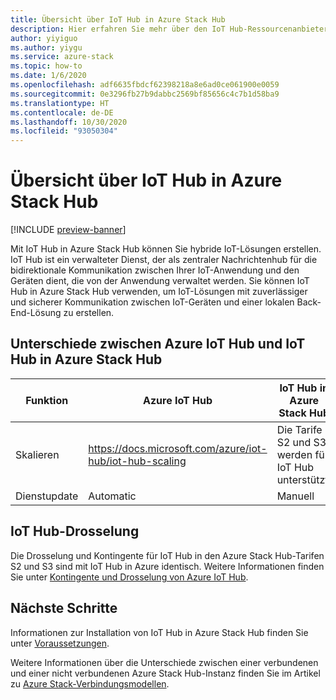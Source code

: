 ```yaml
---
title: Übersicht über IoT Hub in Azure Stack Hub
description: Hier erfahren Sie mehr über den IoT Hub-Ressourcenanbieter in Azure Stack Hub und über Unterschiede gegenüber der in Azure gehosteten Version von IoT Hub.
author: yiyiguo
ms.author: yiygu
ms.service: azure-stack
ms.topic: how-to
ms.date: 1/6/2020
ms.openlocfilehash: adf6635fbdcf62398218a8e6ad0ce061900e0059
ms.sourcegitcommit: 0e3296fb27b9dabbc2569bf85656c4c7b1d58ba9
ms.translationtype: HT
ms.contentlocale: de-DE
ms.lasthandoff: 10/30/2020
ms.locfileid: "93050304"
---
```

# <a name="iot-hub-on-azure-stack-hub-overview"></a>Übersicht über IoT Hub in Azure Stack Hub

[!INCLUDE [preview-banner](../includes/iot-hub-preview.md)]

Mit IoT Hub in Azure Stack Hub können Sie hybride IoT-Lösungen erstellen. IoT Hub ist ein verwalteter Dienst, der als zentraler Nachrichtenhub für die bidirektionale Kommunikation zwischen Ihrer IoT-Anwendung und den Geräten dient, die von der Anwendung verwaltet werden. Sie können IoT Hub in Azure Stack Hub verwenden, um IoT-Lösungen mit zuverlässiger und sicherer Kommunikation zwischen IoT-Geräten und einer lokalen Back-End-Lösung zu erstellen. 

## <a name="differences-between-azure-iot-hub-and-iot-hub-on-azure-stack-hub"></a>Unterschiede zwischen Azure IoT Hub und IoT Hub in Azure Stack Hub

| Funktion | Azure IoT Hub | IoT Hub in Azure Stack Hub |
|-|-|-|
| Skalieren | https://docs.microsoft.com/azure/iot-hub/iot-hub-scaling | Die Tarife S2 und S3 werden für IoT Hub unterstützt.|
| Dienstupdate | Automatic | Manuell |

## <a name="iot-hub-throttling"></a>IoT Hub-Drosselung

Die Drosselung und Kontingente für IoT Hub in den Azure Stack Hub-Tarifen S2 und S3 sind mit IoT Hub in Azure identisch. Weitere Informationen finden Sie unter [Kontingente und Drosselung von Azure IoT Hub](/azure/iot-hub/iot-hub-devguide-quotas-throttling#quotas-and-throttling).

## <a name="next-steps"></a>Nächste Schritte

Informationen zur Installation von IoT Hub in Azure Stack Hub finden Sie unter [Voraussetzungen](iot-hub-rp-prerequisites.md).

Weitere Informationen über die Unterschiede zwischen einer verbundenen und einer nicht verbundenen Azure Stack Hub-Instanz finden Sie im Artikel zu [Azure Stack-Verbindungsmodellen](azure-stack-connection-models.md).
